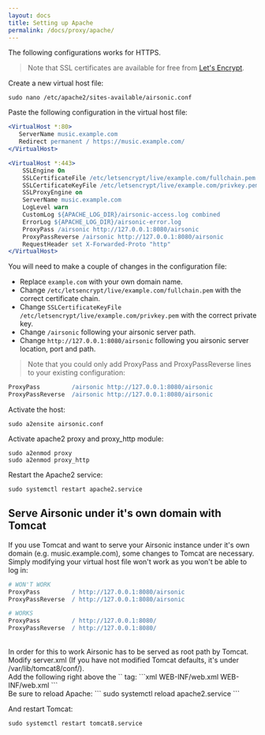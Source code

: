 ```yaml
---
layout: docs
title: Setting up Apache
permalink: /docs/proxy/apache/
---
```

The following configurations works for HTTPS.
> Note that SSL certificates are available for free from [Let's Encrypt](https://letsencrypt.org).

Create a new virtual host file:

```
sudo nano /etc/apache2/sites-available/airsonic.conf
```

Paste the following configuration in the virtual host file:

```apache
<VirtualHost *:80>
   ServerName music.example.com
   Redirect permanent / https://music.example.com/
</VirtualHost>

<VirtualHost *:443>
    SSLEngine On
    SSLCertificateFile /etc/letsencrypt/live/example.com/fullchain.pem
    SSLCertificateKeyFile /etc/letsencrypt/live/example.com/privkey.pem
    SSLProxyEngine on
    ServerName music.example.com
    LogLevel warn
    CustomLog ${APACHE_LOG_DIR}/airsonic-access.log combined
    ErrorLog ${APACHE_LOG_DIR}/airsonic-error.log
    ProxyPass /airsonic http://127.0.0.1:8080/airsonic
    ProxyPassReverse /airsonic http://127.0.0.1:8080/airsonic
    RequestHeader set X-Forwarded-Proto "http"
</VirtualHost>

```

You will need to make a couple of changes in the configuration file:
- Replace `example.com` with your own domain name.
- Change `/etc/letsencrypt/live/example.com/fullchain.pem` with the correct certificate chain.
- Change `SSLCertificateKeyFile /etc/letsencrypt/live/example.com/privkey.pem` with the correct private key.
- Change `/airsonic` following your airsonic server path.
- Change `http://127.0.0.1:8080/airsonic` following you airsonic server location, port and path.
> Note that you could only add ProxyPass and ProxyPassReverse lines to your existing configuration:
```apache
ProxyPass         /airsonic http://127.0.0.1:8080/airsonic
ProxyPassReverse  /airsonic http://127.0.0.1:8080/airsonic
```

Activate the host:

```
sudo a2ensite airsonic.conf
```

Activate apache2 proxy and proxy_http module:

```
sudo a2enmod proxy
sudo a2enmod proxy_http
```

Restart the Apache2 service:

```
sudo systemctl restart apache2.service
```

## Serve Airsonic under it's own domain with Tomcat ##

If you use Tomcat and want to serve your Airsonic instance under it's own domain (e.g. music.example.com), some changes to Tomcat are necessary.<br>
Simply modifying your virtual host file won't work as you won't be able to log in:
```apache
# WON'T WORK
ProxyPass         / http://127.0.0.1:8080/airsonic
ProxyPassReverse  / http://127.0.0.1:8080/airsonic
```

```apache
# WORKS
ProxyPass         / http://127.0.0.1:8080/
ProxyPassReverse  / http://127.0.0.1:8080/
```
<br>
In order for this to work Airsonic has to be served as root path by Tomcat.<br>
Modify server.xml (If you have not modified Tomcat defaults, it's under /var/lib/tomcat8/conf/).<br>
Add the following right above the `</Host>` tag:
```xml
<Context path="" docBase="libresonic" debug="0" reloadable="true">
  <WatchedResource>WEB-INF/web.xml</WatchedResource>
</Context>
<Context path="ROOT" docBase="ROOT"> <!-- Default set of monitored resources -->
  <WatchedResource>WEB-INF/web.xml</WatchedResource>
</Context>
```
<br>
Be sure to reload Apache:
```
sudo systemctl reload apache2.service
```

And restart Tomcat:
```
sudo systemctl restart tomcat8.service
```
